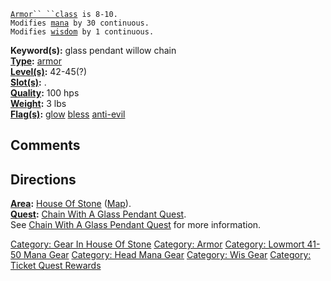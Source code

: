 [`Armor`` ``class`](Armor_Class "wikilink")` is 8-10.`  
`Modifies `[`mana`](Mana_Points "wikilink")` by 30 continuous.`  
`Modifies `[`wisdom`](Wisdom "wikilink")` by 1 continuous.`

**Keyword(s):** glass pendant willow chain  
**[Type](:Category:_Object_Types "wikilink"):**
[armor](:Category:_Armor "wikilink")  
**[Level(s)](Object_Level "wikilink"):** 42-45(?)  
**[Slot(s)](Object_Slots "wikilink"):** <worn on head>.  
**[Quality](Object_Quality "wikilink"):** 100 hps  
**[Weight](Object_Weight "wikilink"):** 3 lbs  
**[Flag(s)](:Category:_Object_Flags "wikilink"):**
[glow](Glow_Flag "wikilink") [bless](Bless_Flag "wikilink")
[anti-evil](Anti-Evil_Flag "wikilink")  

## Comments

## Directions

**[Area](:Category:_Areas "wikilink"):** [House Of
Stone](:Category:_House_Of_Stone "wikilink")
([Map](Ofcol_Map "wikilink")).  
**[Quest](:Category:_Ticket_Quests "wikilink"):** [Chain With A Glass
Pendant Quest](Chain_With_A_Glass_Pendant_Quest "wikilink").  
See [Chain With A Glass Pendant
Quest](Chain_With_A_Glass_Pendant_Quest "wikilink") for more
information.

[Category: Gear In House Of
Stone](Category:_Gear_In_House_Of_Stone "wikilink") [Category:
Armor](Category:_Armor "wikilink") [Category: Lowmort 41-50 Mana
Gear](Category:_Lowmort_41-50_Mana_Gear "wikilink") [Category: Head Mana
Gear](Category:_Head_Mana_Gear "wikilink") [Category: Wis
Gear](Category:_Wis_Gear "wikilink") [Category: Ticket Quest
Rewards](Category:_Ticket_Quest_Rewards "wikilink")
